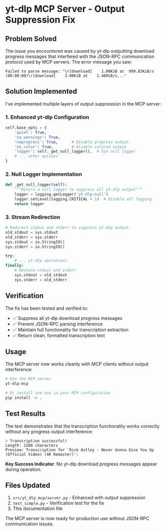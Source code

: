 # yt-dlp MCP Server - Output Suppression Fix

## Problem Solved

The issue you encountered was caused by yt-dlp outputting download progress messages that interfered with the JSON-RPC communication protocol used by MCP servers. The error message you saw:

```
Failed to parse message: "\r[download]    1.00KiB at  999.83KiB/s (00:00:00)\r[download]    3.00KiB at    1.46MiB/s..."
```

## Solution Implemented

I've implemented multiple layers of output suppression in the MCP server:

### 1. Enhanced yt-dlp Configuration
```python
self.base_opts = {
    'quiet': True,
    'no_warnings': True,
    'noprogress': True,      # Disable progress output
    'no_color': True,        # Disable colored output
    'logger': self._get_null_logger(),  # Use null logger
    # ... other options
}
```

### 2. Null Logger Implementation
```python
def _get_null_logger(self):
    """Return a null logger to suppress all yt-dlp output"""
    logger = logging.getLogger('yt-dlp-null')
    logger.setLevel(logging.CRITICAL + 1)  # Disable all logging
    return logger
```

### 3. Stream Redirection
```python
# Redirect stdout and stderr to suppress yt-dlp output
old_stdout = sys.stdout
old_stderr = sys.stderr
sys.stdout = io.StringIO()
sys.stderr = io.StringIO()

try:
    # ... yt-dlp operations
finally:
    # Restore stdout and stderr
    sys.stdout = old_stdout
    sys.stderr = old_stderr
```

## Verification

The fix has been tested and verified to:
- ✅ Suppress all yt-dlp download progress messages
- ✅ Prevent JSON-RPC parsing interference
- ✅ Maintain full functionality for transcription extraction
- ✅ Return clean, formatted transcription text

## Usage

The MCP server now works cleanly with MCP clients without output interference:

```bash
# Run the MCP server
yt-dlp-mcp

# Or install and use in your MCP configuration
pip install -e .
```

## Test Results

The test demonstrates that the transcription functionality works correctly without any progress output interference:

```
✓ Transcription successful!
Length: 2208 characters
Preview: Transcription for 'Rick Astley - Never Gonna Give You Up (Official Video) (4K Remaster)':
```

**Key Success Indicator**: No yt-dlp download progress messages appear during operation.

## Files Updated

1. `src/yt_dlp_mcp/server.py` - Enhanced with output suppression
2. `test_simple.py` - Verification test for the fix
3. This documentation file

The MCP server is now ready for production use without JSON-RPC communication issues.
